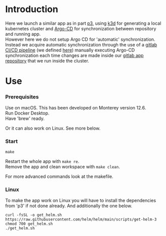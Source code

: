 # Introduction
Here we launch a similar app as in part [p3](https://github.com/artainmo/inception-of-things/tree/main/p3), using [k3d](https://github.com/artainmo/DevOps/tree/main/kubernetes#k3d---launch-local-kubernetes-cluster) for generating a local kubernetes cluster and [Argo-CD](https://github.com/artainmo/DevOps/tree/main/kubernetes#argo-cd) for synchronization between repository and running app.<br>
However here we do not setup Argo CD for 'automatic' synchronization. Instead we acquire automatic synchronization through the use of a [gitlab CI/CD pipeline](https://github.com/artainmo/DevOps/tree/main/gitlab#gitlab-cicd-pipeline) (we defined [here](https://gitlab.com/artainmo/inception-of-things/-/blob/master/.gitlab-ci.yml)) manually executing Argo-CD synchronization each time changes are made inside our [gitlab app repository](https://gitlab.com/artainmo/inception-of-things/-/tree/master/app) that we run inside the cluster.

# Use
### Prerequisites
Use on macOS. This has been developed on Monterey version 12.6.<br>
Run Docker Desktop.<br>
Have 'brew' ready.<br>

Or it can also work on Linux. See more below.

### Start
```
make
```
Restart the whole app with `make re`.<br>
Remove the app and clean workspace with `make clean`.<br>

For more advanced commands look at the makefile.

### Linux
To make the app work on Linux you will have to install the dependencies from 'p3' if not done already. And additionally the one below.
```
curl -fsSL -o get_helm.sh https://raw.githubusercontent.com/helm/helm/main/scripts/get-helm-3
chmod 700 get_helm.sh
./get_helm.sh
```
